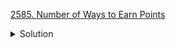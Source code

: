 [2585. Number of Ways to Earn Points](https://leetcode.com/contest/weekly-contest-335/problems/number-of-ways-to-earn-points/)

<details><summary>Solution</summary>

![](../../../../assets/2585.png)

</details>
